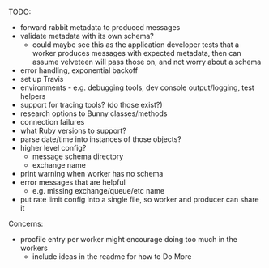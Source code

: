 TODO:

* forward rabbit metadata to produced messages
* validate metadata with its own schema?
  * could maybe see this as the application developer tests that a worker
    produces messages with expected metadata, then can assume velveteen will
    pass those on, and not worry about a schema
* error handling, exponential backoff
* set up Travis
* environments - e.g. debugging tools, dev console output/logging, test helpers
* support for tracing tools? (do those exist?)
* research options to Bunny classes/methods
* connection failures
* what Ruby versions to support?
* parse date/time into instances of those objects?
* higher level config?
  * message schema directory
  * exchange name
* print warning when worker has no schema
* error messages that are helpful
  * e.g. missing exchange/queue/etc name
* put rate limit config into a single file, so worker and producer can share it

Concerns:

* procfile entry per worker might encourage doing too much in the workers
  * include ideas in the readme for how to Do More
